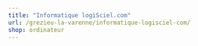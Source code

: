 ```yaml
---
title: "Informatique logiSciel.com"
url: /grezieu-la-varenne/informatique-logisciel-com/
shop: ordinateur
---
```

